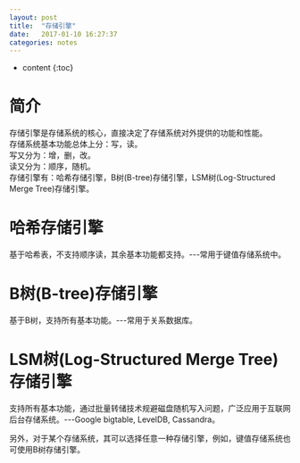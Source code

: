 ```yaml
---
layout: post
title:  "存储引擎"
date:   2017-01-10 16:27:37
categories: notes
---
```


* content
{:toc}


# 简介
存储引擎是存储系统的核心，直接决定了存储系统对外提供的功能和性能。  
存储系统基本功能总体上分：写，读。  
写又分为：增，删，改。  
读又分为：顺序，随机。  
存储引擎有：哈希存储引擎，B树(B-tree)存储引擎，LSM树(Log-Structured Merge Tree)存储引擎。  

 
# 哈希存储引擎

基于哈希表，不支持顺序读，其余基本功能都支持。---常用于键值存储系统中。  

# B树(B-tree)存储引擎  
基于B树，支持所有基本功能。---常用于关系数据库。  

# LSM树(Log-Structured Merge Tree)存储引擎   
支持所有基本功能，通过批量转储技术规避磁盘随机写入问题，广泛应用于互联网后台存储系统。---Google bigtable, LevelDB, Cassandra。


另外，对于某个存储系统，其可以选择任意一种存储引擎，例如，键值存储系统也可使用B树存储引擎。



